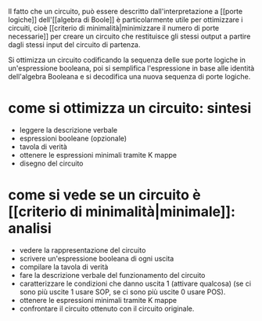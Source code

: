 Il fatto che un circuito, può essere descritto dall'interpretazione a [[porte logiche]] dell'[[algebra di Boole]] è particolarmente utile per ottimizzare i circuiti, cioè [[criterio di minimalità|minimizzare il numero di porte necessarie]] per creare un circuito che restituisce gli stessi output a partire dagli stessi input del circuito di partenza.

Si ottimizza un circuito codificando la sequenza delle sue porte logiche in un'espressione booleana, poi si semplifica l'espressione in base alle identità dell'algebra Booleana e si decodifica una nuova sequenza di porte logiche.

# come si ottimizza un circuito: sintesi
- leggere la descrizione verbale
- espressioni booleane (opzionale)
- tavola di verità
- ottenere le espressioni minimali tramite K mappe
- disegno del circuito

# come si vede se un circuito è [[criterio di minimalità|minimale]]: analisi
- vedere la rappresentazione del circuito
- scrivere un'espressione booleana di ogni uscita
- compilare la tavola di verità
- fare la descrizione verbale del funzionamento del circuito
- caratterizzare le condizioni che danno uscita 1 (attivare qualcosa) (se ci sono più uscite 1 usare SOP, se ci sono più uscite 0 usare POS).
- ottenere le espressioni minimali tramite K mappe
- confrontare il circuito ottenuto con il circuito originale.